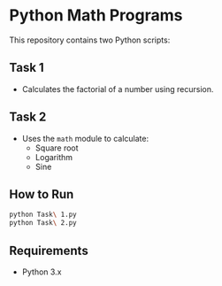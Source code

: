 # Python Math Programs

This repository contains two Python scripts:

## Task 1

-   Calculates the factorial of a number using recursion.

## Task 2

-   Uses the `math` module to calculate:
    -   Square root
    -   Logarithm
    -   Sine

## How to Run

``` bash
python Task\ 1.py
python Task\ 2.py
```

## Requirements

-   Python 3.x
